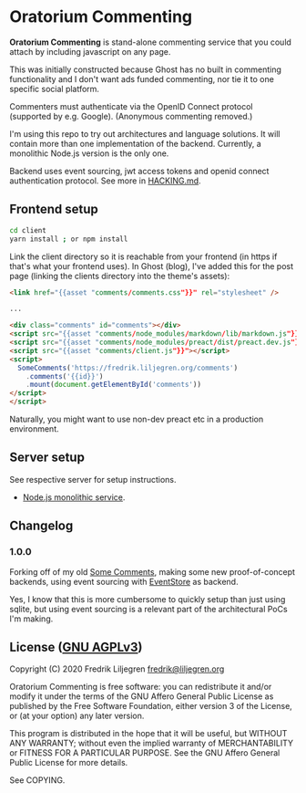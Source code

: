 Oratorium Commenting
====================

**Oratorium Commenting** is stand-alone commenting service that you could
attach by including javascript on any page.

This was initially constructed because Ghost has no built in commenting
functionality and I don't want ads funded commenting, nor tie it to one
specific social platform.

Commenters must authenticate via the OpenID Connect protocol (supported by
e.g. Google).  (Anonymous commenting removed.)

I'm using this repo to try out architectures and language solutions.  It will
contain more than one implementation of the backend.  Currently, a monolithic
Node.js version is the only one.

Backend uses event sourcing, jwt access tokens and openid connect
authentication protocol.  See more in [HACKING.md](./HACKING.md).


Frontend setup
--------------

```bash
cd client
yarn install ; or npm install
```

Link the client directory so it is reachable from your frontend (in https if
that's what your frontend uses).  In Ghost (blog), I've added this for the post
page (linking the clients directory into the theme's assets):

```html
<link href="{{asset "comments/comments.css"}}" rel="stylesheet" />

...

<div class="comments" id="comments"></div>
<script src="{{asset "comments/node_modules/markdown/lib/markdown.js"}}"></script>
<script src="{{asset "comments/node_modules/preact/dist/preact.dev.js"}}"></script>
<script src="{{asset "comments/client.js"}}"></script>
<script>
  SomeComments('https://fredrik.liljegren.org/comments')
    .comments('{{id}}')
    .mount(document.getElementById('comments'))
</script>
</script>
```

Naturally, you might want to use non-dev preact etc in a production environment.


Server setup
------------

See respective server for setup instructions.

* [Node.js monolithic service](./backends/nodejs-monolith).


Changelog
---------

### 1.0.0

Forking off of my old [Some Comments](https://github.com/fiddur/some-comments),
making some new proof-of-concept backends, using event sourcing with
[EventStore](https://eventstore.org/) as backend.

Yes, I know that this is more cumbersome to quickly setup than just using
sqlite, but using event sourcing is a relevant part of the architectural PoCs
I'm making.


License ([GNU AGPLv3](http://www.gnu.org/licenses/agpl-3.0.html))
-----------------------------------------------------------------

Copyright (C) 2020 Fredrik Liljegren <fredrik@liljegren.org>

Oratorium Commenting is free software: you can redistribute it and/or modify it
under the terms of the GNU Affero General Public License as published by the
Free Software Foundation, either version 3 of the License, or (at your option)
any later version.

This program is distributed in the hope that it will be useful, but WITHOUT ANY
WARRANTY; without even the implied warranty of MERCHANTABILITY or FITNESS FOR A
PARTICULAR PURPOSE. See the GNU Affero General Public License for more details.

See COPYING.
